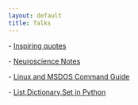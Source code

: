 ```yaml
---
layout: default
title: Talks
---
```

<!-- <a href="notes/ns/">Neuroscience</a> -->

<!-- <a href="notes/vis/">Visualization</a> -->

<!-- <h4 style="margin:0 10px 0;"></h4> -->


<!-- - [Neuroscine Notes](/notes/ns)
- [Data Visualization Codes in Python](/notes/vis.html)
- [Python Notes](/notes/python) -->


<p class="large-text">
  - <a href="/notes/quotes">Inspiring quotes</a>
</p>

<p class="large-text">
  - <a href="/notes/ns">Neuroscience Notes</a>
</p>

<p class="large-text">
  - <a href="/notes/ln">Linux and MSDOS Command Guide </a>
</p> 

<p class="large-text">
  - <a href="/notes/python">List,Dictionary,Set in Python </a>
</p> 

<!-- <p class="large-text">
  - <a href="/notes/vis.html">Data Visualization Codes in Python</a>
</p> -->

